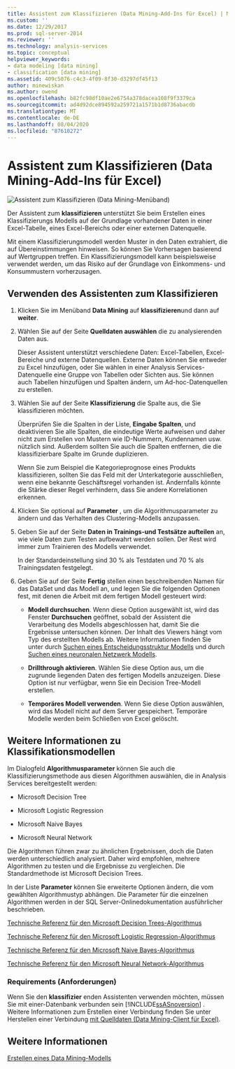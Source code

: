 ```yaml
---
title: Assistent zum Klassifizieren (Data Mining-Add-Ins für Excel) | Microsoft-Dokumentation
ms.custom: ''
ms.date: 12/29/2017
ms.prod: sql-server-2014
ms.reviewer: ''
ms.technology: analysis-services
ms.topic: conceptual
helpviewer_keywords:
- data modeling [data mining]
- classification [data mining]
ms.assetid: 409c5076-c4c3-4f09-8f30-d3297df45f13
author: minewiskan
ms.author: owend
ms.openlocfilehash: b82fc98df10ae2e6754a378dacea108f9f3379ca
ms.sourcegitcommit: ad4d92dce894592a259721a1571b1d8736abacdb
ms.translationtype: MT
ms.contentlocale: de-DE
ms.lasthandoff: 08/04/2020
ms.locfileid: "87610272"
---
```

# <a name="classify-wizard-data-mining-add-ins-for-excel"></a>Assistent zum Klassifizieren (Data Mining-Add-Ins für Excel)
  ![Assistent zum Klassifizieren (Data Mining-Menüband)](media/dmc-classify.gif "Assistent zum Klassifizieren (Data Mining-Menüband)")  
  
 Der Assistent zum **klassifizieren** unterstützt Sie beim Erstellen eines Klassifizierungs Modells auf der Grundlage vorhandener Daten in einer Excel-Tabelle, eines Excel-Bereichs oder einer externen Datenquelle.  
  
 Mit einem Klassifizierungsmodell werden Muster in den Daten extrahiert, die auf Übereinstimmungen hinweisen. So können Sie Vorhersagen basierend auf Wertgruppen treffen. Ein Klassifizierungsmodell kann beispielsweise verwendet werden, um das Risiko auf der Grundlage von Einkommens- und Konsummustern vorherzusagen.  
  
## <a name="using-the-classify-wizard"></a>Verwenden des Assistenten zum Klassifizieren  
  
1.  Klicken Sie im Menüband **Data Mining** auf **klassifizieren**und dann auf **weiter**.  
  
2.  Wählen Sie auf der Seite **Quelldaten auswählen** die zu analysierenden Daten aus.  
  
     Dieser Assistent unterstützt verschiedene Daten: Excel-Tabellen, Excel-Bereiche und externe Datenquellen. Externe Daten können Sie entweder zu Excel hinzufügen, oder Sie wählen in einer Analysis Services-Datenquelle eine Gruppe von Tabellen oder Sichten aus. Sie können auch Tabellen hinzufügen und Spalten ändern, um Ad-hoc-Datenquellen zu erstellen.  
  
3.  Wählen Sie auf der Seite **Klassifizierung** die Spalte aus, die Sie klassifizieren möchten.  
  
     Überprüfen Sie die Spalten in der Liste, **Eingabe Spalten**, und deaktivieren Sie alle Spalten, die eindeutige Werte aufweisen und daher nicht zum Erstellen von Mustern wie ID-Nummern, Kundennamen usw. nützlich sind. Außerdem sollten Sie auch die Spalten entfernen, die die klassifizierbare Spalte im Grunde duplizieren.  
  
     Wenn Sie zum Beispiel die Kategorieprognose eines Produkts klassifizieren, sollten Sie das Feld mit der Unterkategorie ausschließen, wenn eine bekannte Geschäftsregel vorhanden ist. Andernfalls könnte die Stärke dieser Regel verhindern, dass Sie andere Korrelationen erkennen.  
  
4.  Klicken Sie optional auf **Parameter** , um die Algorithmusparameter zu ändern und das Verhalten des Clustering-Modells anzupassen.  
  
5.  Geben Sie auf der Seite **Daten in Trainings-und Testsätze aufteilen** an, wie viele Daten zum Testen aufbewahrt werden sollen. Der Rest wird immer zum Trainieren des Modells verwendet.  
  
     In der Standardeinstellung sind 30 % als Testdaten und 70 % als Trainingsdaten festgelegt.  
  
6.  Geben Sie auf der Seite **Fertig** stellen einen beschreibenden Namen für das DataSet und das Modell an, und legen Sie die folgenden Optionen fest, mit denen die Arbeit mit dem fertigen Modell gesteuert wird:  
  
    -   **Modell durchsuchen**. Wenn diese Option ausgewählt ist, wird das Fenster **Durchsuchen** geöffnet, sobald der Assistent die Verarbeitung des Modells abgeschlossen hat, damit Sie die Ergebnisse untersuchen können. Der Inhalt des Viewers hängt vom Typ des erstellten Modells ab. Weitere Informationen finden Sie unter durch [Suchen eines Entscheidungsstruktur Modells](browsing-a-decision-trees-model.md) und durch [Suchen eines neuronalen Netzwerk Modells](browsing-a-neural-network-model.md).  
  
    -   **Drillthrough aktivieren**. Wählen Sie diese Option aus, um die zugrunde liegenden Daten des fertigen Modells anzuzeigen. Diese Option ist nur verfügbar, wenn Sie ein Decision Tree-Modell erstellen.  
  
    -   **Temporäres Modell verwenden**. Wenn Sie diese Option auswählen, wird das Modell nicht auf dem Server gespeichert. Temporäre Modelle werden beim Schließen von Excel gelöscht.  
  
## <a name="more-about-classification-models"></a>Weitere Informationen zu Klassifikationsmodellen  
 Im Dialogfeld **Algorithmusparameter** können Sie auch die Klassifizierungsmethode aus diesen Algorithmen auswählen, die in Analysis Services bereitgestellt werden:  
  
-   Microsoft Decision Tree  
  
-   Microsoft Logistic Regression  
  
-   Microsoft Naive Bayes  
  
-   Microsoft Neural Network  
  
 Die Algorithmen führen zwar zu ähnlichen Ergebnissen, doch die Daten werden unterschiedlich analysiert. Daher wird empfohlen, mehrere Algorithmen zu testen und die Ergebnisse zu vergleichen. Die Standardmethode ist Microsoft Decision Trees.  
  
 In der Liste **Parameter** können Sie erweiterte Optionen ändern, die vom gewählten Algorithmustyp abhängen. Die Parameter für die einzelnen Algorithmen werden in der SQL Server-Onlinedokumentation ausführlicher beschrieben.  
  
 [Technische Referenz für den Microsoft Decision Trees-Algorithmus](data-mining/microsoft-decision-trees-algorithm-technical-reference.md)  
  
 [Technische Referenz für den Microsoft Logistic Regression-Algorithmus](data-mining/microsoft-logistic-regression-algorithm-technical-reference.md)  
  
 [Technische Referenz für den Microsoft Naive Bayes-Algorithmus](data-mining/microsoft-naive-bayes-algorithm-technical-reference.md)  
  
 [Technische Referenz für den Microsoft Neural Network-Algorithmus](data-mining/microsoft-neural-network-algorithm-technical-reference.md)  
  
### <a name="requirements"></a>Requirements (Anforderungen)  
 Wenn Sie den **klassifizier** enden Assistenten verwenden möchten, müssen Sie mit einer-Datenbank verbunden sein [!INCLUDE[ssASnoversion](../includes/ssasnoversion-md.md)] . Weitere Informationen zum Erstellen einer Verbindung finden Sie unter Herstellen einer Verbindung [mit Quelldaten &#40;Data Mining-Client für Excel&#41;](connect-to-source-data-data-mining-client-for-excel.md).  
  
## <a name="see-also"></a>Weitere Informationen  
 [Erstellen eines Data Mining-Modells](creating-a-data-mining-model.md)  
  
  
